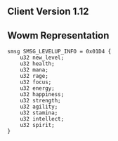 ## Client Version 1.12

## Wowm Representation
```rust,ignore
smsg SMSG_LEVELUP_INFO = 0x01D4 {
    u32 new_level;    
    u32 health;    
    u32 mana;    
    u32 rage;    
    u32 focus;    
    u32 energy;    
    u32 happiness;    
    u32 strength;    
    u32 agility;    
    u32 stamina;    
    u32 intellect;    
    u32 spirit;    
}

```
